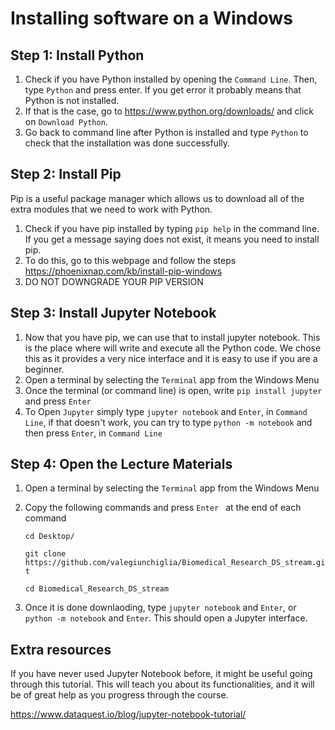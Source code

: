 # Installing software on a Windows

## Step 1: Install Python

1. Check if you have Python installed by opening the `Command Line`. Then, type `Python` and press enter. If you get error it probably means that Python is not installed.
2. If that is the case, go to https://www.python.org/downloads/ and click on `Download Python`.
3. Go back to command line after Python is installed and type `Python` to check that the installation was done successfully.

## Step 2: Install Pip
Pip is a useful package manager which allows us to download all of the extra modules that we need to work with Python. 
1. Check if you have pip installed by typing `pip help` in the command line. If you get a message saying does not exist, it means you need to install pip.
2. To do this, go to this webpage and follow the steps https://phoenixnap.com/kb/install-pip-windows
3. DO NOT DOWNGRADE YOUR PIP VERSION

## Step 3: Install Jupyter Notebook
1. Now that you have pip, we can use that to install jupyter notebook. This is the place where will write and execute all the Python code. We chose this as it provides a very nice interface and it is easy to use if you are a beginner.
2. Open a terminal by selecting the `Terminal` app from the Windows Menu
2. Once the terminal (or command line) is open, write `pip install jupyter` and press `Enter`
3. To Open `Jupyter` simply type `jupyter notebook` and `Enter`, in `Command Line`, if that doesn't work, you can try to type `python -m notebook` and then press `Enter`, in `Command Line`


## Step 4: Open the Lecture Materials
1. Open a terminal by selecting the `Terminal` app from the Windows Menu
2. Copy the following commands and press  `Enter ` at the end of each command

     `cd Desktop/`

     `git clone https://github.com/valegiunchiglia/Biomedical_Research_DS_stream.git`

     `cd Biomedical_Research_DS_stream`
3. Once it is done downlaoding, type `jupyter notebook` and `Enter`, or `python -m notebook` and `Enter`. This should open a Jupyter interface.


## Extra resources

If you have never used Jupyter Notebook before, it might be useful going through this tutorial. This will teach you about its functionalities, and it will be of great help as you progress through the course.

https://www.dataquest.io/blog/jupyter-notebook-tutorial/
